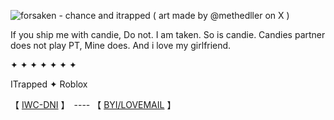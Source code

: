 
![forsaken - chance and itrapped ( art made by @methedller on X )](https://github.com/user-attachments/assets/08dc3885-f0ab-47f3-93bb-9c8344d11c9e)


If you ship me with candie, Do not. I am taken. So is candie. Candies partner does not play PT, Mine does. And i love my girlfriend.

✦ ✦ ✦ ✦ ✦ ✦ ✦

ITrapped ✦ Roblox

【  [IWC-DNI](https://docs.google.com/document/d/1wQQk5GOaFQ3m4uOyKjXkHOkHvSVAF80N3Ud8tFjtZ0M/edit?usp=sharing)  】　---- 【 [BYI/LOVEMAIL](https://docs.google.com/document/d/12m6SMlbFN6OrzZAYuHicgBv7BlPOUY9LkQa_D1JzFgw/edit?usp=sharing)  】　
